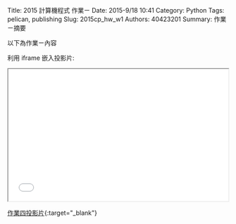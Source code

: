 Title: 2015 計算機程式 作業ㄧ
Date: 2015-9/18 10:41
Category: Python
Tags: pelican, publishing
Slug: 2015cp_hw_w1
Authors: 40423201
Summary: 作業ㄧ摘要

以下為作業ㄧ內容

利用 iframe 嵌入投影片:

<iframe src="40423201_cp_w1_p.html" width="500" height="300"></iframe>

[作業四投影片](40423201_cp_w1_p.html){:target="_blank"}